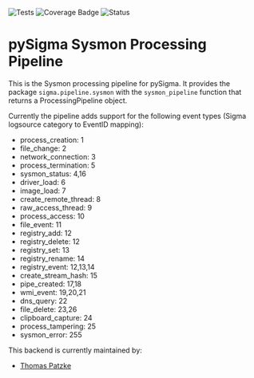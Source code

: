 ![Tests](https://github.com/SigmaHQ/pySigma-pipeline-sysmon/actions/workflows/test.yml/badge.svg)
![Coverage Badge](https://img.shields.io/endpoint?url=https://gist.githubusercontent.com/thomaspatzke/9c695cb26aae10cb8107941388340ec1/raw)
![Status](https://img.shields.io/badge/Status-pre--release-orange)

# pySigma Sysmon Processing Pipeline

This is the Sysmon processing pipeline for pySigma. It provides the package `sigma.pipeline.sysmon` with the `sysmon_pipeline` function that returns a ProcessingPipeline object.

Currently the pipeline adds support for the following event types (Sigma logsource category to EventID mapping):

* process_creation: 1
* file_change: 2
* network_connection: 3
* process_termination: 5
* sysmon_status: 4,16
* driver_load: 6
* image_load: 7
* create_remote_thread: 8
* raw_access_thread: 9
* process_access: 10
* file_event: 11
* registry_add: 12
* registry_delete: 12
* registry_set: 13
* registry_rename: 14
* registry_event: 12,13,14
* create_stream_hash: 15
* pipe_created: 17,18
* wmi_event: 19,20,21
* dns_query: 22
* file_delete: 23,26
* clipboard_capture: 24
* process_tampering: 25
* sysmon_error: 255

This backend is currently maintained by:

* [Thomas Patzke](https://github.com/thomaspatzke/)
